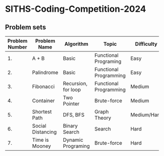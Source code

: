 # SITHS-Coding-Competition-2024

## Problem sets

| Problem Number | Problem Name | Algorithm | Topic | Difficulty | Status
|----------------|--------------|-----------|------------|------------|------------|
|        1.      |A + B| Basic | Functional Programing | Easy | Completed |
|        2.      | Palindrome | Basic| Functional Programming | Easy | Completed | 
|        3.      | Fibonacci | Recursion, for loop | Functional Programming | Medium | In Progress |
|        4.      | Container | Two Pointer | Brute-force | Medium | In Progress |
|        5.      | Shortest Path | DFS, BFS | Graph Theory| Medium/Hard | In Progress |
|        6.      | Social Distancing | Binary Search | Search | Hard | In Progress |
|        7.      | Time is Mooney | Dynamic Programing | Brute-force | Hard | In Progress |


